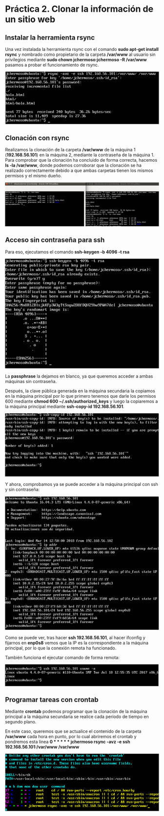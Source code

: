 # Práctica 2. Clonar la información de un sitio web

## Instalar la herramienta rsync

Una vez instalada la herramienta rsync con el comando **sudo apt-get install rsync** y nombrado como propietario de la carpeta **/var/www** al usuario sin privilegios mediante **sudo chown jchermoso:jchermoso -R /var/www** pasamos a probar el funcionamiento de rsync.

![imagen](https://github.com/jchermoso/swap_jchermoso/blob/master/practica2/Captura%20de%20pantalla%20de%202018-03-14%2012-33-07.png)

## Clonación con rsync
Realizamos la clonación de la carpeta **/var/www** de la máquina 1 (**192.168.56.101**) en la máquina 2, mediante la contraseña de la máquina 1. Para comprobar que la clonación ha concluido de forma correcta, hacemos **ls -la /var/www**, donde podemos corroborar que la clonación se ha realizado correctamente debido a que ambas carpetas tienen los mismos permisos y el mismo dueño.

![imagen](https://github.com/jchermoso/swap_jchermoso/blob/master/practica2/Captura%20de%20pantalla%20de%202018-03-14%2012-48-36.png)

## Acceso sin contraseña para ssh
Para eso, ejecutamos el comando **ssh-keygen -b 4096 -t rsa**

![imagen](https://github.com/jchermoso/swap_jchermoso/blob/master/practica2/Captura%20de%20pantalla%20de%202018-03-14%2012-54-43.png)

La **passphrase** la dejamos en blanco, ya que queremos acceder a ambas máquinas sin contraseña.

Después, la clave pública generada en la máquina secundaria la copiamos en la máquina principal por lo que primero tenemos que darle los permisos 600 mediante **chmod 600 ~/.ssh/authorized_keys** y luego la copiaremos a la máquina principal mediante **ssh-copy-id 192.168.56.101**.

![imagen](https://github.com/jchermoso/swap_jchermoso/blob/master/practica2/Captura%20de%20pantalla%20de%202018-03-14%2012-58-36.png)

Y ahora, comprobamos ya se puede acceder a la máquina principal con ssh y sin contraseña:

![imagen](https://github.com/jchermoso/swap_jchermoso/blob/master/practica2/Captura%20de%20pantalla%20de%202018-03-14%2013-00-52.png)

Como se puede ver, tras hacer **ssh 192.168.56.101**, al hacer ifconfig y fijarnos en **enp0s8** vemos que la IP es la correspondiente a la máquina principal, por lo que la conexión remota ha funcionado.

También funciona el ejecutar comando de forma remota:

![imagen](https://github.com/jchermoso/swap_jchermoso/blob/master/practica2/Captura%20de%20pantalla%20de%202018-03-14%2012-59-12.png)

## Programar tareas con crontab

Mediante **crontab** podemos programar que la clonación de la máquina principal a la máquina secundaria se realice cada período de tiempo en segundo plano.

En este caso, queremos que se actualice el contenido de la carpeta **/var/www** cada hora en punto, por lo cual abriremos el crontab y pondremos esta línea **0 \* * * * * jchermoso rsync -avz -e ssh 192.168.56.101:/var/www /var/www**

![imagen](https://github.com/jchermoso/swap_jchermoso/blob/master/practica2/Captura%20de%20pantalla%20de%202018-03-14%2013-12-05.png)



